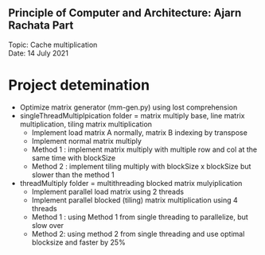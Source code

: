 ## Principle of Computer and Architecture: Ajarn Rachata Part
Topic: Cache multiplication \
Date: 14 July 2021

# Project detemination
- Optimize matrix generator (mm-gen.py) using lost comprehension
- singleThreadMultiplpication folder = matrix multiply base, line matrix multiplication, tiling matrix multiplication
	- Implement load matrix A normally, matrix B indexing by transpose
	- Implement normal matrix multiply
	- Method 1 : implement matrix multiply with multiple row and col at the same time with blockSize
	- Method 2 : implement tiling multiply with blockSize x blockSize but slower than the method 1 
- threadMultiply folder = multithreading blocked matrix mulyiplication
	- Implement parallel load matrix using 2 threads
	- Implement parallel blocked (tiling) matrix multiplication using 4 threads
	- Method 1 : using Method 1 from single threading to parallelize, but slow over
	- Method 2: using method 2 from single threading and use optimal blocksize and faster by 25%
